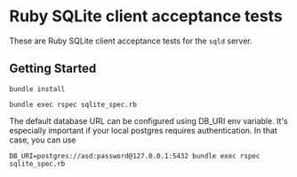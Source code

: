 # Ruby SQLite client acceptance tests

These are Ruby SQLite client acceptance tests for the `sqld` server.

## Getting Started

```console
bundle install
```

```console
bundle exec rspec sqlite_spec.rb
```

The default database URL can be configured using DB_URI env variable. It's especially
important if your local postgres requires authentication. In that case, you
can use

```console
DB_URI=postgres://asd:password@127.0.0.1:5432 bundle exec rspec sqlite_spec.rb
````
